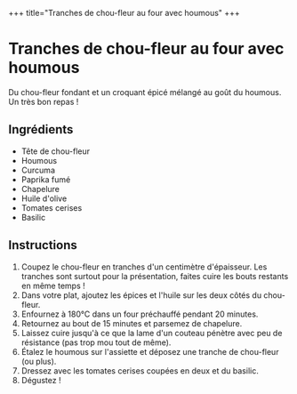 +++
title="Tranches de chou-fleur au four avec houmous"
+++

# Tranches de chou-fleur au four avec houmous

Du chou-fleur fondant et un croquant épicé mélangé au goût du houmous. Un très bon repas !

## Ingrédients

- Tête de chou-fleur
- Houmous
- Curcuma
- Paprika fumé
- Chapelure
- Huile d'olive
- Tomates cerises
- Basilic

## Instructions

1. Coupez le chou-fleur en tranches d'un centimètre d'épaisseur. Les tranches sont surtout pour la présentation, faites cuire les bouts restants en même temps !
2. Dans votre plat, ajoutez les épices et l'huile sur les deux côtés du chou-fleur.
3. Enfournez à 180°C dans un four préchauffé pendant 20 minutes.
4. Retournez au bout de 15 minutes et parsemez de chapelure.
5. Laissez cuire jusqu'à ce que la lame d'un couteau pénètre avec peu de résistance (pas trop mou tout de même).
6. Étalez le houmous sur l'assiette et déposez une tranche de chou-fleur (ou plus).
7. Dressez avec les tomates cerises coupées en deux et du basilic.
8. Dégustez !

